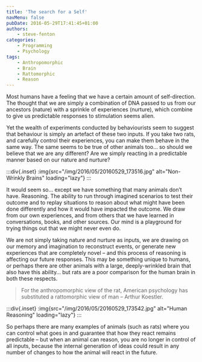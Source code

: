 ```yaml
---
title: 'The search for a Self'
navMenu: false
pubDate: 2016-05-29T17:41:45+01:00
authors:
    - steve-fenton
categories:
    - Programming
    - Psychology
tags:
    - Anthropomorphic
    - Brain
    - Rattomorphic
    - Reason
---
```


Most humans have a feeling that we have a certain amount of self-direction. The thought that we are simply a combination of DNA passed to us from our ancestors (nature) with a sprinkle of experiences (nurture), which combine to give us predictable responses to stimulation seems alien.

Yet the wealth of experiments conducted by behaviourists seem to suggest that behaviour is simply an artefact of these two inputs. If you take two rats, and carefully control their experiences, you can make them behave in the same way. The same seems to be true of other animals too… so should we believe that we are any different? Are we simply reacting in a predictable manner based on our nature and nurture?

:::div{.inset}
:img{src="/img/2016/05/20160529_173516.jpg" alt="Non-Wrinkly Brains" loading="lazy"}
:::

It would seem so… except we have something that many animals don’t have. Reasoning. The ability to run through imagined scenarios to test their outcome and to replay situations to reason about what might have been done differently and how it would have impacted the outcome. We draw from our own experiences, and from others that we have learned in conversations, books, and other sources. Our mind is a playground for trying things out that we might never even do.

We are not simply taking nature and nurture as inputs, we are drawing on our memory and imagination to reconstruct events, or generate new experiences that are completely novel – and this process of reasoning is affecting our future responses. This may be something unique to humans, or perhaps there are other animals with a large, deeply-wrinkled brain that also have this ability… but rats are a poor comparison for the human brain in both these respects.

> For the anthropomorphic view of the rat, American psychology has substituted a rattomorphic view of man – Arthur Koestler.

:::div{.inset}
:img{src="/img/2016/05/20160529_173542.jpg" alt="Human Reasoning" loading="lazy"}
:::

So perhaps there are many examples of animals (such as rats) where you can control what goes in and guarantee that how they react remains predictable – but when an animal can reason, you are no longer in control of all inputs, because the internal generation of ideas could result in any number of changes to how the animal will react in the future.